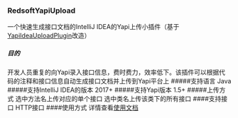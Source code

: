 ### RedsoftYapiUpload
一个快速生成接口文档的IntelliJ IDEA的Yapi上传小插件（基于[YapiIdeaUploadPlugin](https://github.com/diwand/YapiIdeaUploadPlugin)改造）
##### 目的
开发人员重复的向Yapi录入接口信息，费时费力，效率低下。该插件可以根据代码的注释和接口信息自动生成接口文档并上传到Yapi平台上
#####支持语言
Java
#####支持IntelliJ IDEA的版本
2017+
#####支持Yapi版本
1.5+
#####上传方式
选中方法名上传对应的单个接口
选中类名上传该类下的所有接口
####支持接口
HTTP接口
####使用方式
详情查看[使用文档](https://github.com/aqiu202/RedsoftYapiUpload/wiki)
